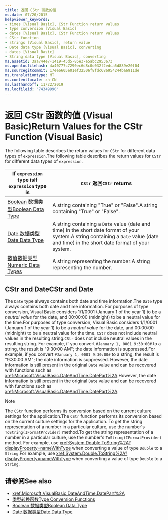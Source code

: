 ```yaml
---
title: 返回 CStr 函数的值
ms.date: 07/20/2015
helpviewer_keywords:
- times [Visual Basic], CStr Function return values
- type conversion [Visual Basic]
- dates [Visual Basic], CStr Function return values
- CStr function
- strings [Visual Basic], return value
- Date data type [Visual Basic], converting
- dates [Visual Basic]
- String data type [Visual Basic], converting
ms.assetid: 3aa744e7-1419-45d5-85e3-e5abc2953673
ms.openlocfilehash: 4a40777c7290ec6d8c0d032f2edca5d889e20f04
ms.sourcegitcommit: 17ee6605e01ef32506f8fdc686954244ba6911de
ms.translationtype: MT
ms.contentlocale: zh-CN
ms.lasthandoff: 11/22/2019
ms.locfileid: "74349990"
---
```

# <a name="return-values-for-the-cstr-function-visual-basic"></a><span data-ttu-id="070df-102">返回 CStr 函数的值 (Visual Basic)</span><span class="sxs-lookup"><span data-stu-id="070df-102">Return Values for the CStr Function (Visual Basic)</span></span>
<span data-ttu-id="070df-103">The following table describes the return values for `CStr` for different data types of `expression`.</span><span class="sxs-lookup"><span data-stu-id="070df-103">The following table describes the return values for `CStr` for different data types of `expression`.</span></span>  
  
|<span data-ttu-id="070df-104">If `expression` type is</span><span class="sxs-lookup"><span data-stu-id="070df-104">If `expression` type is</span></span>|<span data-ttu-id="070df-105">`CStr` 返回</span><span class="sxs-lookup"><span data-stu-id="070df-105">`CStr` returns</span></span>|  
|-----------------------------|--------------------|  
|[<span data-ttu-id="070df-106">Boolean 数据类型</span><span class="sxs-lookup"><span data-stu-id="070df-106">Boolean Data Type</span></span>](../../../visual-basic/language-reference/data-types/boolean-data-type.md)|<span data-ttu-id="070df-107">A string containing "True" or "False".</span><span class="sxs-lookup"><span data-stu-id="070df-107">A string containing "True" or "False".</span></span>|  
|[<span data-ttu-id="070df-108">Date 数据类型</span><span class="sxs-lookup"><span data-stu-id="070df-108">Date Data Type</span></span>](../../../visual-basic/language-reference/data-types/date-data-type.md)|<span data-ttu-id="070df-109">A string containing a `Date` value (date and time) in the short date format of your system.</span><span class="sxs-lookup"><span data-stu-id="070df-109">A string containing a `Date` value (date and time) in the short date format of your system.</span></span>|  
|[<span data-ttu-id="070df-110">数值数据类型</span><span class="sxs-lookup"><span data-stu-id="070df-110">Numeric Data Types</span></span>](../../../visual-basic/programming-guide/language-features/data-types/numeric-data-types.md)|<span data-ttu-id="070df-111">A string representing the number.</span><span class="sxs-lookup"><span data-stu-id="070df-111">A string representing the number.</span></span>|  
  
## <a name="cstr-and-date"></a><span data-ttu-id="070df-112">CStr and Date</span><span class="sxs-lookup"><span data-stu-id="070df-112">CStr and Date</span></span>  
 <span data-ttu-id="070df-113">The `Date` type always contains both date and time information.</span><span class="sxs-lookup"><span data-stu-id="070df-113">The `Date` type always contains both date and time information.</span></span> <span data-ttu-id="070df-114">For purposes of type conversion, Visual Basic considers 1/1/0001 (January 1 of the year 1) to be a *neutral value* for the date, and 00:00:00 (midnight) to be a neutral value for the time.</span><span class="sxs-lookup"><span data-stu-id="070df-114">For purposes of type conversion, Visual Basic considers 1/1/0001 (January 1 of the year 1) to be a *neutral value* for the date, and 00:00:00 (midnight) to be a neutral value for the time.</span></span> <span data-ttu-id="070df-115">`CStr` does not include neutral values in the resulting string.</span><span class="sxs-lookup"><span data-stu-id="070df-115">`CStr` does not include neutral values in the resulting string.</span></span> <span data-ttu-id="070df-116">For example, if you convert `#January 1, 0001 9:30:00#` to a string, the result is "9:30:00 AM"; the date information is suppressed.</span><span class="sxs-lookup"><span data-stu-id="070df-116">For example, if you convert `#January 1, 0001 9:30:00#` to a string, the result is "9:30:00 AM"; the date information is suppressed.</span></span> <span data-ttu-id="070df-117">However, the date information is still present in the original `Date` value and can be recovered with functions such as <xref:Microsoft.VisualBasic.DateAndTime.DatePart%2A>.</span><span class="sxs-lookup"><span data-stu-id="070df-117">However, the date information is still present in the original `Date` value and can be recovered with functions such as <xref:Microsoft.VisualBasic.DateAndTime.DatePart%2A>.</span></span>  
  
> [!NOTE]
> <span data-ttu-id="070df-118">The `CStr` function performs its conversion based on the current culture settings for the application.</span><span class="sxs-lookup"><span data-stu-id="070df-118">The `CStr` function performs its conversion based on the current culture settings for the application.</span></span> <span data-ttu-id="070df-119">To get the string representation of a number in a particular culture, use the number's `ToString(IFormatProvider)` method.</span><span class="sxs-lookup"><span data-stu-id="070df-119">To get the string representation of a number in a particular culture, use the number's `ToString(IFormatProvider)` method.</span></span> <span data-ttu-id="070df-120">For example, use <xref:System.Double.ToString%2A?displayProperty=nameWithType> when converting a value of type `Double` to a `String`.</span><span class="sxs-lookup"><span data-stu-id="070df-120">For example, use <xref:System.Double.ToString%2A?displayProperty=nameWithType> when converting a value of type `Double` to a `String`.</span></span>  
  
## <a name="see-also"></a><span data-ttu-id="070df-121">请参阅</span><span class="sxs-lookup"><span data-stu-id="070df-121">See also</span></span>

- <xref:Microsoft.VisualBasic.DateAndTime.DatePart%2A>
- [<span data-ttu-id="070df-122">类型转换函数</span><span class="sxs-lookup"><span data-stu-id="070df-122">Type Conversion Functions</span></span>](../../../visual-basic/language-reference/functions/type-conversion-functions.md)
- [<span data-ttu-id="070df-123">Boolean 数据类型</span><span class="sxs-lookup"><span data-stu-id="070df-123">Boolean Data Type</span></span>](../../../visual-basic/language-reference/data-types/boolean-data-type.md)
- [<span data-ttu-id="070df-124">Date 数据类型</span><span class="sxs-lookup"><span data-stu-id="070df-124">Date Data Type</span></span>](../../../visual-basic/language-reference/data-types/date-data-type.md)
